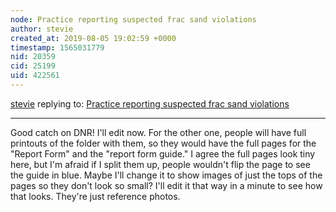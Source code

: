 ```yaml
---
node: Practice reporting suspected frac sand violations 
author: stevie
created_at: 2019-08-05 19:02:59 +0000
timestamp: 1565031779
nid: 20359
cid: 25199
uid: 422561
---
```




[stevie](../profile/stevie) replying to: [Practice reporting suspected frac sand violations ](../notes/stevie/07-30-2019/practice-reporting-suspected-frac-sand-violations)

----
Good catch on DNR! I'll edit now. For the other one, people will have full printouts of the folder with them, so they would have the full pages for the "Report Form" and the "report form guide." I agree the full pages look tiny here, but I'm afraid if I split them up, people wouldn't flip the page to see the guide in blue. Maybe I'll change it to show images of just the tops of the pages so they don't look so small? I'll edit it that way in a minute to see how that looks. They're just reference photos. 
